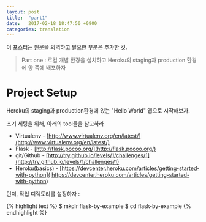 ```yaml
---
layout: post
title:  "part1"
date:   2017-02-18 18:47:50 +0900
categories: translation
---
```


이 포스터는 [원문](https://realpython.com/blog/python/flask-by-example-part-1-project-setup/)을 의역하고 필요한 부분은 추가한 것.


> Part one : 로컬 개발 환경을 설치하고 Heroku의 staging과 production 환경에 양 쪽에 배포하자

# Project Setup

Heroku의 staging과 production환경에 있는 "Hello World" 앱으로 시작해보자.

초기 세팅을 위해, 아래의 tool들을 참고하라

 - Virtualenv - [http://www.virtualenv.org/en/latest/](http://www.virtualenv.org/en/latest/)
 - Flask - [http://flask.pocoo.org/](http://flask.pocoo.org/)
 - git/Github - [http://try.github.io/levels/1/challenges/1](http://try.github.io/levels/1/challenges/1)
 - Heroku(basics) - [https://devcenter.heroku.com/articles/getting-started-with-python]( https://devcenter.heroku.com/articles/getting-started-with-python)

먼저, 작업 디렉토리를 설정하자 :

{% highlight text %}
$ mkdir flask-by-example
$ cd flask-by-example
{% endhighlight %}

